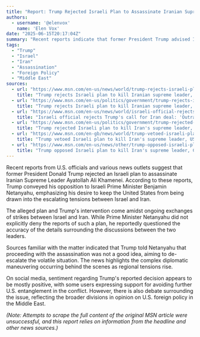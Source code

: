 ```yaml
---
title: "Report: Trump Rejected Israeli Plan to Assassinate Iranian Supreme Leader"
authors:
  - username: '@elenvox'
    name: 'Elen Vox'
date: "2025-06-15T20:17:04Z"
summary: "Recent reports indicate that former President Trump advised Israeli Prime Minister Benjamin Netanyahu against a plan to assassinate Iranian Supreme Leader Ayatollah Ali Khamenei, seeking to prevent a wider conflict between Israel and Iran."
tags:
  - "Trump"
  - "Israel"
  - "Iran"
  - "Assassination"
  - "Foreign Policy"
  - "Middle East"
sources:
  - url: "https://www.msn.com/en-us/news/world/trump-rejects-israeli-plan-to-kill-iranian-supreme-leader-us-officials-say/ar-AA1GKEUq"
    title: "Trump rejects Israeli plan to kill Iranian supreme leader, US officials say"
  - url: "https://www.msn.com/en-us/politics/government/trump-rejects-israeli-plan-to-kill-iranian-supreme-leader-us-officials-say/ar-AA1GKEUq"
    title: "Trump rejects Israeli plan to kill Iranian supreme leader, US officials say"
  - url: "https://www.msn.com/en-us/news/world/israeli-official-rejects-trump-s-call-for-iran-deal-outrageous-to-negotiate-with-evil-jihadist-regime/ar-AA1GLkJ3"
    title: "Israeli official rejects Trump's call for Iran deal: 'Outrageous' to negotiate with 'evil, jihadist regime'"
  - url: "https://www.msn.com/en-us/politics/government/trump-rejected-israeli-plan-to-kill-iran-s-supreme-leader-reports-say/ar-AA1GLebV"
    title: "Trump rejected Israeli plan to kill Iran's supreme leader, reports say"
  - url: "https://www.msn.com/en-gb/news/world/trump-vetoed-israeli-plan-to-kill-irans-supreme-leader-us-officials-say/ar-AA1GKTJY"
    title: "Trump vetoed Israeli plan to kill Iran's supreme leader, US officials say"
  - url: "https://www.msn.com/en-us/news/other/trump-opposed-israeli-plan-to-kill-iran-s-supreme-leader-cbs-news-sources-say/ar-AA1GLfvY"
    title: "Trump opposed Israeli plan to kill Iran's supreme leader, CBS News sources say"
---
```


Recent reports from U.S. officials and various news outlets suggest that former President Donald Trump rejected an Israeli plan to assassinate Iranian Supreme Leader Ayatollah Ali Khamenei. According to these reports, Trump conveyed his opposition to Israeli Prime Minister Benjamin Netanyahu, emphasizing his desire to keep the United States from being drawn into the escalating tensions between Israel and Iran.

The alleged plan and Trump's intervention come amidst ongoing exchanges of strikes between Israel and Iran. While Prime Minister Netanyahu did not explicitly deny the reports of such a plan, he reportedly questioned the accuracy of the details surrounding the discussions between the two leaders.

Sources familiar with the matter indicated that Trump told Netanyahu that proceeding with the assassination was not a good idea, aiming to de-escalate the volatile situation. The news highlights the complex diplomatic maneuvering occurring behind the scenes as regional tensions rise.

On social media, sentiment regarding Trump's reported decision appears to be mostly positive, with some users expressing support for avoiding further U.S. entanglement in the conflict. However, there is also debate surrounding the issue, reflecting the broader divisions in opinion on U.S. foreign policy in the Middle East.

*(Note: Attempts to scrape the full content of the original MSN article were unsuccessful, and this report relies on information from the headline and other news sources.)*
